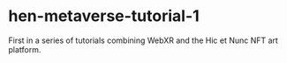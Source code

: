 # hen-metaverse-tutorial-1
First in a series of tutorials combining WebXR and the Hic et Nunc NFT art platform.
